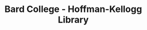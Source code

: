 ---
layout: repo
title: "Bard College - Hoffman-Kellogg Library"
id: 18552
permalink: repos/18552/
---